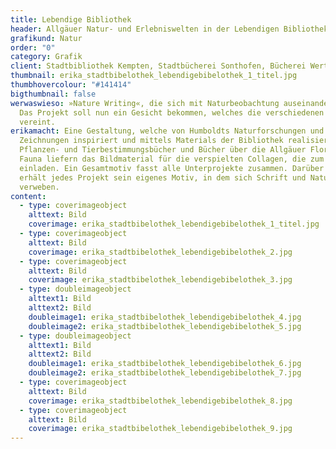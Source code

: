 ```yaml
---
title: Lebendige Bibliothek
header: Allgäuer Natur- und Erlebniswelten in der Lebendigen Bibliothek
grafikund: Natur
order: "0"
category: Grafik
client: Stadtbibliothek Kempten, Stadtbücherei Sonthofen, Bücherei Wertach
thumbnail: erika_stadtbibelothek_lebendigebibelothek_1_titel.jpg
thumbhovercolour: "#141414"
bigthumbnail: false
werwaswieso: »Nature Writing«, die sich mit Naturbeobachtung auseinandersetzt.
  Das Projekt soll nun ein Gesicht bekommen, welches die verschiedenen Formate
  vereint.
erikamacht: Eine Gestaltung, welche von Humboldts Naturforschungen und
  Zeichnungen inspiriert und mittels Materials der Bibliothek realisiert wurde.
  Pflanzen- und Tierbestimmungsbücher und Bücher über die Allgäuer Flora und
  Fauna liefern das Bildmaterial für die verspielten Collagen, die zum Entdecken
  einladen. Ein Gesamtmotiv fasst alle Unterprojekte zusammen. Darüber hinaus
  erhält jedes Projekt sein eigenes Motiv, in dem sich Schrift und Natur
  verweben.
content:
  - type: coverimageobject
    alttext: Bild
    coverimage: erika_stadtbibelothek_lebendigebibelothek_1_titel.jpg
  - type: coverimageobject
    alttext: Bild
    coverimage: erika_stadtbibelothek_lebendigebibelothek_2.jpg
  - type: coverimageobject
    alttext: Bild
    coverimage: erika_stadtbibelothek_lebendigebibelothek_3.jpg
  - type: doubleimageobject
    alttext1: Bild
    alttext2: Bild
    doubleimage1: erika_stadtbibelothek_lebendigebibelothek_4.jpg
    doubleimage2: erika_stadtbibelothek_lebendigebibelothek_5.jpg
  - type: doubleimageobject
    alttext1: Bild
    alttext2: Bild
    doubleimage1: erika_stadtbibelothek_lebendigebibelothek_6.jpg
    doubleimage2: erika_stadtbibelothek_lebendigebibelothek_7.jpg
  - type: coverimageobject
    alttext: Bild
    coverimage: erika_stadtbibelothek_lebendigebibelothek_8.jpg
  - type: coverimageobject
    alttext: Bild
    coverimage: erika_stadtbibelothek_lebendigebibelothek_9.jpg
---
```

